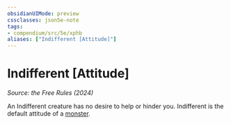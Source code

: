 ```yaml
---
obsidianUIMode: preview
cssclasses: json5e-note
tags:
- compendium/src/5e/xphb
aliases: ["Indifferent [Attitude]"]
---
```

# Indifferent [Attitude]
*Source: the Free Rules (2024)* 

An Indifferent creature has no desire to help or hinder you. Indifferent is the default attitude of a [monster](monster-xphb.md).
